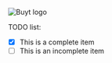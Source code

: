 ![Buyt logo](https://octodex.github.com/images/yaktocat.png)

TODO list:

- [x] This is a complete item
- [ ] This is an incomplete item
